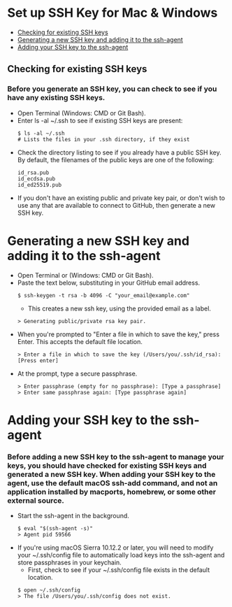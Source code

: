 # Set up SSH Key for Mac & Windows

<!-- topics-start -->
* [Checking for existing SSH keys](#Checking-for-existing-SSH-keys)
* [Generating a new SSH key and adding it to the ssh-agent](Generating-a-new-SSH-key-and-adding-it-to-the-ssh-agent)
* [Adding your SSH key to the ssh-agent](Adding-your-SSH-key-to-the-ssh-agent)

## Checking for existing SSH keys
### Before you generate an SSH key, you can check to see if you have any existing SSH keys.
- Open Terminal (Windows: CMD or Git Bash).
- Enter ls -al ~/.ssh to see if existing SSH keys are present:
    ```
    $ ls -al ~/.ssh
    # Lists the files in your .ssh directory, if they exist
    ```
- Check the directory listing to see if you already have a public SSH key. By default, the filenames of the public keys are one of the following:
    ```
    id_rsa.pub
    id_ecdsa.pub
    id_ed25519.pub
    ```
- If you don't have an existing public and private key pair, or don't wish to use any that are available to connect to GitHub, then generate a new SSH key.

# Generating a new SSH key and adding it to the ssh-agent
- Open Terminal or (Windows: CMD or Git Bash).
- Paste the text below, substituting in your GitHub email address.
    ```
    $ ssh-keygen -t rsa -b 4096 -C "your_email@example.com"
    ```
    - This creates a new ssh key, using the provided email as a label.
    ```
    > Generating public/private rsa key pair.
    ```
- When you're prompted to "Enter a file in which to save the key," press Enter. This accepts the default file location.
    ```
    > Enter a file in which to save the key (/Users/you/.ssh/id_rsa): [Press enter]
    ```
- At the prompt, type a secure passphrase.
    ```
    > Enter passphrase (empty for no passphrase): [Type a passphrase]
    > Enter same passphrase again: [Type passphrase again]
    ```

# Adding your SSH key to the ssh-agent

### Before adding a new SSH key to the ssh-agent to manage your keys, you should have checked for existing SSH keys and generated a new SSH key. When adding your SSH key to the agent, use the default macOS ssh-add command, and not an application installed by macports, homebrew, or some other external source.

- Start the ssh-agent in the background.
    ```
    $ eval "$(ssh-agent -s)"
    > Agent pid 59566
    ```
- If you're using macOS Sierra 10.12.2 or later, you will need to modify your ~/.ssh/config file to automatically load keys into the ssh-agent and store passphrases in your keychain.
    - First, check to see if your ~/.ssh/config file exists in the default location.
    ```
    $ open ~/.ssh/config
    > The file /Users/you/.ssh/config does not exist.
    ```



